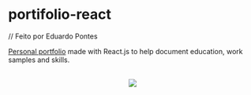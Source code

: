 # portifolio-react
// Feito por Eduardo Pontes

<a href="https://eduardopontes.netlify.app/">Personal portfolio</a> made with React.js to help document education, work samples and skills. 

<br>

<div align="center">
    <img src="https://user-images.githubusercontent.com/64506852/193978281-14c0754c-240f-43e7-b89f-db4b0f4b9189.png"/>
</div>

